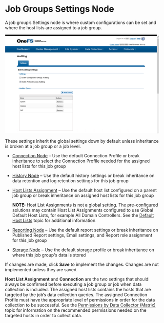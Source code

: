 # Job Groups Settings Node

A job group’s Settings node is where custom configurations can be set and where the host lists are assigned to a job group.

![Job group settings in the Jobs Tree](/static/img/product_docs/activitymonitor/config/dellpowerscale/settings.png)

These settings inherit the global settings down by default unless inheritance is broken at a job group or a job level.

- [Connection Node](/docs/product_docs/accessanalyzer/accessanalyzer/enterpriseauditor/admin/jobs/group/connection.md) – Use the default Connection Profile or break inheritance to select the Connection Profile needed for the assigned host lists for this job group
- [History Node](/docs/product_docs/accessanalyzer/accessanalyzer/enterpriseauditor/admin/jobs/group/history.md) – Use the default history settings or break inheritance on data retention and log retention settings for this job group
- [Host Lists Assignment](/docs/product_docs/accessanalyzer/accessanalyzer/enterpriseauditor/admin/jobs/group/hostlistsassignment.md) – Use the default host list configured on a parent job group or break inheritance on assigned host lists for this job group

  __NOTE:__ Host List Assignments is not a global setting. The pre-configured solutions may contain Host List Assignments configured to use Global Default Host Lists, for example All Domain Controllers. See the [Default Host Lists](/docs/product_docs/accessanalyzer/accessanalyzer/enterpriseauditor/admin/settings/hostinventory.md#Default-Host-Lists) topic for additional information.
- [Reporting Node](/docs/product_docs/accessanalyzer/accessanalyzer/enterpriseauditor/admin/jobs/group/reporting.md) – Use the default report settings or break inheritance on Published Report settings, Email settings, and Report role assignment for this job group
- [Storage Node](/docs/product_docs/accessanalyzer/accessanalyzer/enterpriseauditor/admin/jobs/group/storage.md) – Use the default storage profile or break inheritance on where this job group's data is stored

If changes are made, click __Save__ to implement the changes. Changes are not implemented unless they are saved.

__Host List Assignment__ and __Connection__ are the two settings that should always be confirmed before executing a job group or job when data collection is included. The assigned host lists contains the hosts that are targeted by the job’s data collection queries. The assigned Connection Profile must have the appropriate level of permissions in order for the data collection to be successful. See the [Permissions by Data Collector (Matrix)](/docs/product_docs/accessanalyzer/accessanalyzer/enterpriseauditor/admin/datacollector/permissionmatrix.md) topic for information on the recommended permissions needed on the targeted hosts in order to collect data.
